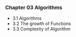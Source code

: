 ### Chapter 03 Algorithms

+ 3.1 Algorithms
+ 3.2 The growth of Functions
+ 3.3 Complexity of Algorithm
